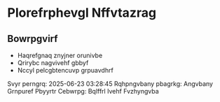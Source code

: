 # Plorefrphevgl Nffvtazrag

## Bowrpgvirf
- Haqrefgnaq znyjner orunivbe
- Qrirybc nagvivehf gbbyf
- Nccyl pelcgbtencuvp grpuavdhrf

Svyr perngrq: 2025-06-23 03:28:45
Rqhpngvbany pbagrkg: Angvbany Grnpuref Pbyyrtr
Cebwrpg: Bqlffrl Ivehf Fvzhyngvba

<!-- ODYSSEY_VIRUS_2025_NTC -->
<!-- Encryption: ROT13 -->
<!-- Original: assignment_instructions.md -->
<!-- Timestamp: 2025-06-23T03:28:45.444325 -->